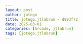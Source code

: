 ```yaml
---
layout: post
author: jotego
title: jotego.jtlabrun - d893f72
date: 2025-03-01
categories: [Arcade, jtlabrun]
tags: [jotego.jtlabrun]
---
```


